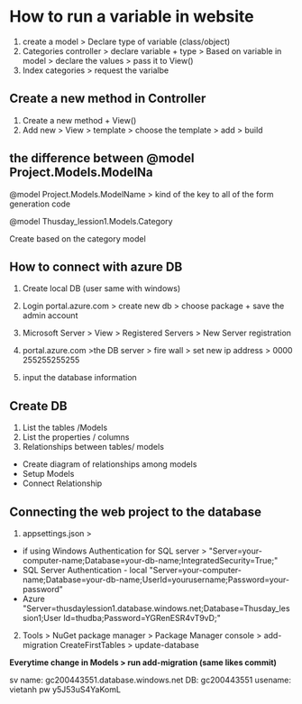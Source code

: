 # How to run a variable in website

1. create a model > Declare type of variable (class/object)
2. Categories controller > declare variable + type > Based on variable in model > declare the values > pass it to View()
3. Index categories > request the varialbe

## Create a new method in Controller

1. Create a new method + View()
2. Add new > View > template > choose the template > add > build

## the difference between @model Project.Models.ModelNa

@model Project.Models.ModelName > kind of the key to all of the form generation code 

@model Thusday_lession1.Models.Category

Create based  on the category model 


## How to connect with azure DB

1. Create local DB (user same with windows)
2. Login portal.azure.com > create new db > choose package + save the admin account

3. Microsoft Server > View > Registered Servers > New Server registration
4. portal.azure.com >the DB server > fire wall > set new ip address > 0000 255255255255
5. input the database information 

## Create DB

1. List the tables /Models
2. List the properties / columns
3. Relationships between tables/ models

- Create diagram of relationships among models
- Setup Models
- Connect Relationship 

## Connecting the web project to the database

1. appsettings.json > 

- if using Windows Authentication for SQL server > "Server=your-computer-name;Database=your-db-name;IntegratedSecurity=True;"
- SQL Server Authentication - local
"Server=your-computer-name;Database=your-db-name;UserId=yourusername;Password=your-password"
- Azure
"Server=thusdaylession1.database.windows.net;Database=Thusday_lession1;User Id=thudba;Password=YGRenESR4vT9vD;"

2. Tools > NuGet package manager > Package Manager console > add-migration CreateFirstTables > update-database

**Everytime change in Models > run add-migration (same likes commit)** 


sv name: gc200443551.database.windows.net
DB: gc200443551
usename: vietanh
pw
y5J53uS4YaKomL
